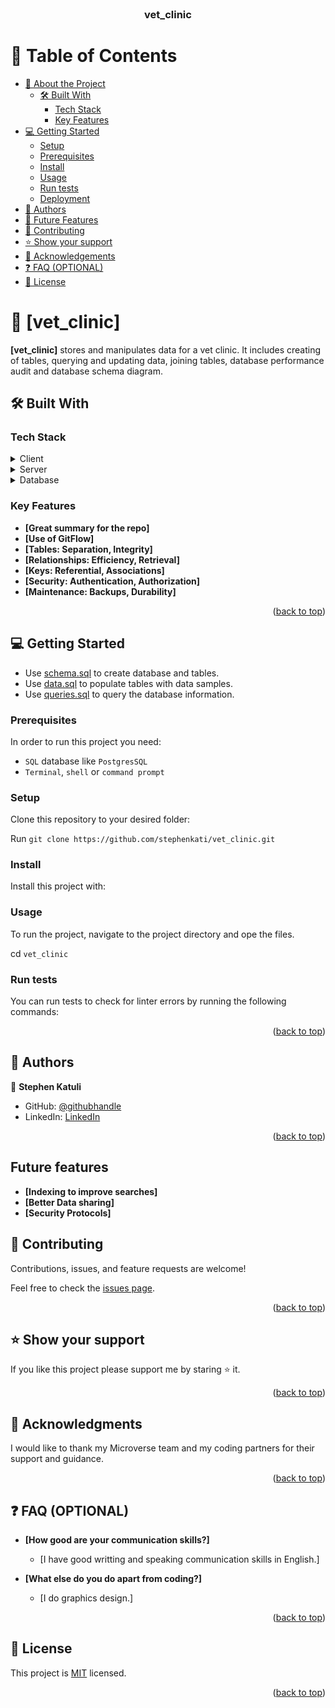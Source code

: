 <!--
HOW TO USE:
This is an example of how you may give instructions on setting up your project locally.

Modify this file to match your project and remove sections that don't apply.

REQUIRED SECTIONS:
-Project description
- Table of Contents
- About the Project
  - Built With
  - Live Demo
- Getting Started
- Authors
- Future Features
- Contributing
- Show your support
- Acknowledgements
- License

OPTIONAL SECTIONS:
- FAQ

After you're finished please remove all the comments and instructions!
-->

<div align="center">
  <!-- You are encouraged to replace this logo with your own! Otherwise you can also remove it. -->
 
  <br/>

  <h3><b>vet_clinic</b></h3>

</div>


# 📗 Table of Contents

- [📖 About the Project](#about-project)
  - [🛠 Built With](#built-with)
    - [Tech Stack](#tech-stack)
    - [Key Features](#key-features)
- [💻 Getting Started](#getting-started)
  - [Setup](#setup)
  - [Prerequisites](#prerequisites)
  - [Install](#install)
  - [Usage](#usage)
  - [Run tests](#run-tests)
  - [Deployment](#triangular_flag_on_post-deployment)
- [👥 Authors](#authors)
- [🔭 Future Features](#future-features)
- [🤝 Contributing](#contributing)
- [⭐️ Show your support](#support)
- [🙏 Acknowledgements](#acknowledgements)
- [❓ FAQ (OPTIONAL)](#faq)
- [📝 License](#license)


# 📖 [vet_clinic]


 **[vet_clinic]** stores and manipulates data for a vet clinic. It includes creating of tables, querying and updating data, joining tables, database performance audit and database schema diagram.


## 🛠 Built With <a name="built-with"></a>

### Tech Stack <a name="tech-stack"></a>



<details>
  <summary>Client</summary>
  <ul>
  <li><a href="#"></a></li>
  </ul>
</details>

<details>
  <summary>Server</summary>
  <ul>
  </ul>
</details>

<details>
<summary>Database</summary>
  <ul>
    <li><a href="#">PostgresSQL</a></li>
  </ul>
</details>


### Key Features <a name="key-features"></a>

- **[Great summary for the repo]**
- **[Use of GitFlow]**
- **[Tables: Separation, Integrity]**
- **[Relationships: Efficiency, Retrieval]**
- **[Keys: Referential, Associations]**
- **[Security: Authentication, Authorization]**
- **[Maintenance: Backups, Durability]**

<p align="right">(<a href="#readme-top">back to top</a>)</p>


## 💻 Getting Started <a name="getting-started"></a>

- Use [schema.sql](/schema.sql) to create database and tables.
- Use [data.sql](/data.sql) to populate tables with data samples.
- Use [queries.sql](/queries.sql) to query the database information.


### Prerequisites

In order to run this project you need:

- `SQL` database like `PostgresSQL`
- `Terminal`, `shell` or `command prompt`


### Setup

Clone this repository to your desired folder:

Run `git clone https://github.com/stephenkati/vet_clinic.git`

### Install

Install this project with:

### Usage

To run the project, navigate to the project directory and ope the files.

cd `vet_clinic` 


### Run tests

You can run tests to check for linter errors by running the following commands:

<p align="right">(<a href="#readme-top">back to top</a>)</p>

## 👥 Authors <a name="authors"></a>


👤 **Stephen Katuli**

- GitHub: [@githubhandle](https://github.com/stephenkati)
- LinkedIn: [LinkedIn](https://www.linkedin.com/in/stephen-katuli/)


<p align="right">(<a href="#readme-top">back to top</a>)</p>

## Future features <a name="future-features"></a>

- **[Indexing to improve searches]**
- **[Better Data sharing]**
- **[Security Protocols]**

## 🤝 Contributing <a name="contributing"></a>

Contributions, issues, and feature requests are welcome!

Feel free to check the [issues page](https://github.com/stephenkati/vet_clinic/issues).

<p align="right">(<a href="#readme-top">back to top</a>)</p>


## ⭐️ Show your support <a name="support"></a>

If you like this project please support me by staring ⭐️ it.

<p align="right">(<a href="#readme-top">back to top</a>)</p>


## 🙏 Acknowledgments <a name="acknowledgements"></a>

I would like to thank my Microverse team and my coding partners for their support and guidance.

<p align="right">(<a href="#readme-top">back to top</a>)</p>


## ❓ FAQ (OPTIONAL) <a name="faq"></a>

- **[How good are your communication skills?]**

  - [I have good writting and speaking communication skills in English.]

- **[What else do you do apart from coding?]**

  - [I do graphics design.]

<p align="right">(<a href="#readme-top">back to top</a>)</p>


## 📝 License <a name="license"></a>

This project is [MIT](/LICENSE) licensed.


<p align="right">(<a href="#readme-top">back to top</a>)</p>